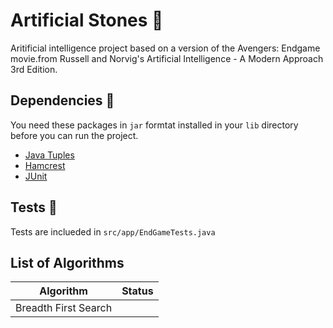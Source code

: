 # Artificial Stones 💎
Aritificial intelligence project based on a version of the Avengers: Endgame movie.from Russell and Norvig's Artificial Intelligence - A Modern Approach 3rd Edition.

## Dependencies 🦸
You need these packages in `jar` formtat installed in your `lib` directory before you can run the project.
- [Java Tuples](http://www.java2s.com/Code/Jar/j/Downloadjavatuples12jar.htm)
- [Hamcrest](http://www.java2s.com/Code/Jar/h/Downloadhamcrestall13jar.htm)
- [JUnit](http://www.java2s.com/Code/Jar/j/Downloadjunit411jar.htm)

## Tests 🧪
Tests are inclueded in `src/app/EndGameTests.java`

## List of Algorithms
| Algorithm|    Status     |
|----------|:-------------:|
| Breadth First Search | <!-- <span style=style="background-color:green; padding: 10px 20px;">done</span> -->|
